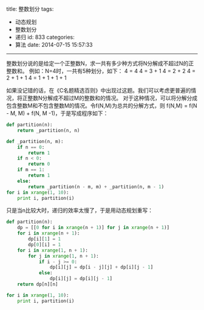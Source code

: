 title: 整数划分
tags:
  - 动态规划
  - 整数划分
  - 递归
id: 833
categories:
  - 算法
date: 2014-07-15 15:57:33
---

整数划分说的是给定一个正整数N，求一共有多少种方式将N分解成不超过N的正整数和。
例如：N=4时，一共有5种划分，如下：
4 = 4
4 = 3 + 1
4 = 2 + 2
4 = 2 + 1 + 1
4 = 1 + 1 + 1 + 1

如果没记错的话，在《C名题精选百则》中出现过这题。我们可以考虑更普遍的情况，将正整数N分解成不超过M的整数和的情况。
对于这种情况，可以将分解分成包含整数M和不包含整数M的情况。令f(N,M)为总共的分解方式，则
f(N,M) = f(N - M, M) + f(N, M -1)，于是写成程序如下：
``` python
def partition(n):
    return _partition(n, n)

def _partition(n, m):
    if n == 0:
        return 1
    if n < 0:
        return 0
    if m == 1:
        return 1
    else:
        return _partition(n - m, m) + _partition(n, m - 1)
for i in xrange(1, 10):
    print i, partition(i)
```
只是当n比较大时，递归的效率太慢了，于是用动态规划重写：
``` python
def partition(n):
    dp = [[0 for i in xrange(n + 1)] for j in xrange(n + 1)]
    for i in xrange(n + 1):
        dp[i][1] = 1
        dp[0][i] = 1
    for i in xrange(1, n + 1):
        for j in xrange(1, n + 1):
            if i - j >= 0:
                dp[i][j] = dp[i - j][j] + dp[i][j - 1]
            else:
                dp[i][j] = dp[i][j - 1]
    return dp[n][n]

for i in xrange(1, 10):
    print i, partition(i)
```